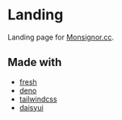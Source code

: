# Landing

Landing page for [Monsignor.cc](www.monsignor.cc).

## Made with

- [fresh](https://fresh.deno.dev/)
- [deno](https://deno.land/)
- [tailwindcss](https://tailwindcss.com/)
- [daisyui](https://daisyui.com/)
